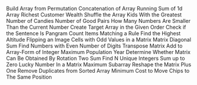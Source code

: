 Build Array from Permutation
Concatenation of Array
Running Sum of 1d Array
Richest Customer Wealth
Shuffle the Array
Kids With the Greatest Number of Candies
Number of Good Pairs
How Many Numbers Are Smaller Than the Current Number
Create Target Array in the Given Order
Check if the Sentence Is Pangram
Count Items Matching a Rule
Find the Highest Altitude
Flipping an Image
Cells with Odd Values in a Matrix
Matrix Diagonal Sum
Find Numbers with Even Number of Digits
Transpose Matrix
Add to Array-Form of Integer
Maximum Population Year
Determine Whether Matrix Can Be Obtained By Rotation
Two Sum
Find N Unique Integers Sum up to Zero
Lucky Number In a Matrix
Maximum Subarray
Reshape the Matrix
Plus One
Remove Duplicates from Sorted Array
Minimum Cost to Move Chips to The Same Position